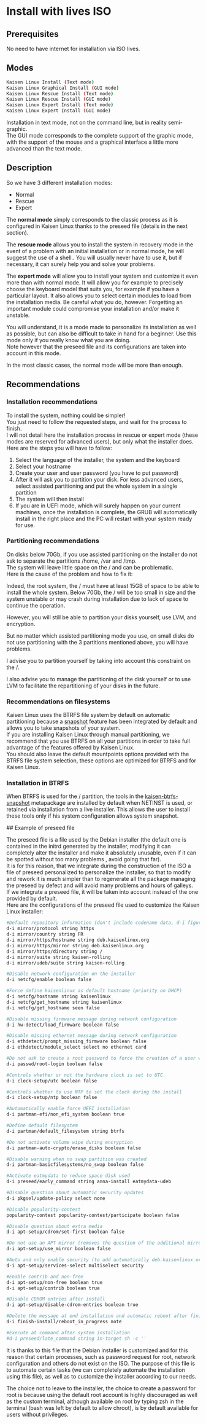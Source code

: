 # Install with lives ISO

## Prerequisites
No need to have internet for installation via ISO lives.

## Modes

```bash
Kaisen Linux Install (Text mode)
Kaisen Linux Graphical Install (GUI mode)
Kaisen Linux Rescue Install (Text mode)
Kaisen Linux Rescue Install (GUI mode)
Kaisen Linux Expert Install (Text mode)
Kaisen Linux Expert Install (GUI mode)
```

Installation in text mode, not on the command line, but in reality semi-graphic.  
The GUI mode corresponds to the complete support of the graphic mode, with the support of the mouse and a graphical interface a little more advanced than the text mode.

## Description

So we have 3 different installation modes:  
- Normal
- Rescue
- Expert

The **normal mode** simply corresponds to the classic process as it is configured in Kaisen Linux thanks to the preseed file (details in the next section).  

The **rescue mode** allows you to install the system in recovery mode in the event of a problem with an initial installation or in normal mode, he will suggest the use of a shell.. You will usually never have to use it, but if necessary, it can surely help you and solve your problems.  

The **expert mode** will allow you to install your system and customize it even more than with normal mode. It will allow you for example to precisely choose the keyboard model that suits you, for example if you have a particular layout. It also allows you to select certain modules to load from the installation media. Be careful what you do, however. Forgetting an important module could compromise your installation and/or make it unstable.  

You will understand, it is a mode made to personalize its installation as well as possible, but can also be difficult to take in hand for a beginner. Use this mode only if you really know what you are doing.  
Note however that the preseed file and its configurations are taken into account in this mode.  

In the most classic cases, the normal mode will be more than enough.

## Recommendations

### Installation recommendations

To install the system, nothing could be simpler!  
You just need to follow the requested steps, and wait for the process to finish.  
I will not detail here the installation process in rescue or expert mode (these modes are reserved for advanced users), but only what the installer does.  
Here are the steps you will have to follow:  
1. Select the language of the installer, the system and the keyboard
2. Select your hostname
3. Create your user and user password (you have to put password)
4. After it will ask you to partition your disk. For less advanced users, select assisted partitioning and put the whole system in a single partition
5. The system will then install
6. If you are in UEFI mode, which will surely happen on your current machines, once the installation is complete, the GRUB will automatically install in the right place and the PC will restart with your system ready for use.

### Partitioning recommendations

On disks below 70Gb, if you use assisted partitioning on the installer do not ask to separate the partitions /home, /var and /tmp.  
The system will leave little space on the / and can be problematic.  
Here is the cause of the problem and how to fix it:  

Indeed, the root system, the / must have at least 15GB of space to be able to install the whole system. Below 70Gb, the / will be too small in size and the system unstable or may crash during installation due to lack of space to continue the operation.  

However, you will still be able to partition your disks yourself, use LVM, and encryption.  

But no matter which assisted partitioning mode you use, on small disks do not use partitioning with the 3 partitions mentioned above, you will have problems.  

I advise you to partition yourself by taking into account this constraint on the /.  

I also advise you to manage the partitioning of the disk yourself or to use LVM to facilitate the repartitioning of your disks in the future.

### Recommendations on filesystems
Kaisen Linux uses the BTRFS file system by default on automatic partitioning because a [snapshot](advanced-btrfs-utilisation.html) feature has been integrated by default and allows you to take snapshots of your system.  
If you are installing Kaisen Linux through manual partitioning, we recommend that you use BTRFS on all your partitions in order to take full advantage of the features offered by Kaisen Linux.  
You should also leave the default mountpoints options provided with the BTRFS file system selection, these options are optimized for BTRFS and for Kaisen Linux.

### Installation in BTRFS
When BTRFS is used for the / partition, the tools in the [kaisen-btrfs-snapshot](tools.html#system-snapshots) metapackage are installed by default when NETINST is used, or retained via installation from a live installer. This allows the user to install these tools only if his system configuration allows system snapshot.  

## Example of preseed file

The preseed file is a file used by the Debian installer (the default one is contained in the initrd generated by the installer, modifying it can completely alter the installer and make it absolutely unusable, even if it can be spotted without too many problems , avoid going that far).  
It is for this reason, that we integrate during the construction of the ISO a file of preseed personalized to personalize the installer, so that to modify and rework it is much simpler than to regenerate all the package managing the preseed by defect and will avoid many problems and hours of galleys.  
If we integrate a preseed file, it will be taken into account instead of the one provided by default.  
Here are the configurations of the preseed file used to customize the Kaisen Linux installer:

```bash
#Default repository information (don't include codename data, d-i figures it out from what's available in the ISO)
d-i mirror/protocol string https
d-i mirror/country string FR
d-i mirror/https/hostname string deb.kaisenlinux.org
d-i mirror/https/mirror string deb.kaisenlinux.org
d-i mirror/https/directory string /
d-i mirror/suite string kaisen-rolling
d-i mirror/udeb/suite string kaisen-rolling

#Disable network configuration on the installer
d-i netcfg/enable boolean false

#Force define kaisenlinux as default hostname (priority on DHCP)
d-i netcfg/hostname string kaisenlinux
d-i netcfg/get_hostname string kaisenlinux
d-i netcfg/get_hostname seen false

#Disable missing firmware message during network configuration
d-i hw-detect/load_firmware boolean false

#Disable missing ethernet message during network configuration
d-i ethdetect/prompt_missing_firmware boolean false
d-i ethdetect/module_select select no ethernet card

#Do not ask to create a root password to force the creation of a user with reduced privileges
d-i passwd/root-login boolean false

#Controls whether or not the hardware clock is set to UTC.
d-i clock-setup/utc boolean false

#Controls whether to use NTP to set the clock during the install
d-i clock-setup/ntp boolean false

#Automatically enable force UEFI installation
d-i partman-efi/non_efi_system boolean true

#Define default filesystem
d-i partman/default_filesystem string btrfs

#Do not activate volume wipe during encryption
d-i partman-auto-crypto/erase_disks boolean false

#Disable warning when no swap partition was created
d-i partman-basicfilesystems/no_swap boolean false

#Activate eatmydata to reduce space disk used
d-i preseed/early_command string anna-install eatmydata-udeb

#Disable question about automatic security updates
d-i pkgsel/update-policy select none

#Disable popularity-contest
popularity-contest popularity-contest/participate boolean false

#Disable question about extra media
d-i apt-setup/cdrom/set-first boolean false

#Do not use an APT mirror (removes the question of the additional mirror for APT, useless here since everything is already in ISO)
d-i apt-setup/use_mirror boolean false

#Auto and only enable security (to add automatically deb.kaisenlinux.org repository)
d-i apt-setup/services-select multiselect security

#Enable contrib and non-free
d-i apt-setup/non-free boolean true
d-i apt-setup/contrib boolean true

#Disable CDROM entries after install
d-i apt-setup/disable-cdrom-entries boolean true

#Delete the message at end installation and automatic reboot after finish install
d-i finish-install/reboot_in_progress note

#Execute at command after system installation
#d-i preseed/late_command string in-target sh -c ''
```  

It is thanks to this file that the Debian installer is customized and for this reason that certain processes, such as password request for root, network configuration and others do not exist on the ISO. The purpose of this file is to automate certain tasks (we can completely automate the installation using this file), as well as to customize the installer according to our needs.  

The choice not to leave to the installer, the choice to create a password for root is because using the default root account is highly discouraged as well as the custom terminal, although available on root by typing zsh in the terminal (bash was left by default to allow chroot), is by default available for users without privileges.